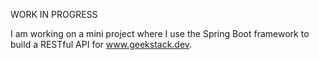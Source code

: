 WORK IN PROGRESS


I am working on a mini project where I use the Spring Boot framework to build a RESTful API for www.geekstack.dev.
